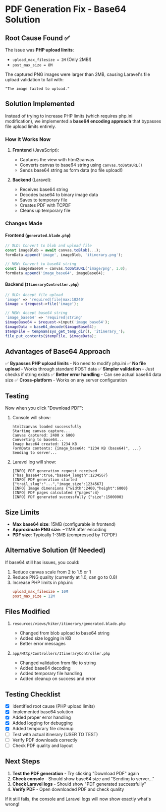 # PDF Generation Fix - Base64 Solution

## Root Cause Found ✅

The issue was **PHP upload limits**:
- `upload_max_filesize = 2M` (Only 2MB!)
- `post_max_size = 8M`

The captured PNG images were larger than 2MB, causing Laravel's file upload validation to fail with:
```
"The image failed to upload."
```

## Solution Implemented

Instead of trying to increase PHP limits (which requires php.ini modification), we implemented a **base64 encoding approach** that bypasses file upload limits entirely.

### How It Works Now

1. **Frontend** (JavaScript):
   - Captures the view with html2canvas
   - Converts canvas to base64 string using `canvas.toDataURL()`
   - Sends base64 string as form data (no file upload!)
   
2. **Backend** (Laravel):
   - Receives base64 string
   - Decodes base64 to binary image data
   - Saves to temporary file
   - Creates PDF with TCPDF
   - Cleans up temporary file

### Changes Made

#### Frontend (`generated.blade.php`)
```javascript
// OLD: Convert to blob and upload file
const imageBlob = await canvas.toBlob(...);
formData.append('image', imageBlob, 'itinerary.png');

// NEW: Convert to base64 string
const imageBase64 = canvas.toDataURL('image/png', 1.0);
formData.append('image_base64', imageBase64);
```

#### Backend (`ItineraryController.php`)
```php
// OLD: Accept file upload
'image' => 'required|file|max:10240'
$image = $request->file('image');

// NEW: Accept base64 string
'image_base64' => 'required|string'
$imageBase64 = $request->input('image_base64');
$imageData = base64_decode($imageBase64);
$tempFile = tempnam(sys_get_temp_dir(), 'itinerary_');
file_put_contents($tempFile, $imageData);
```

## Advantages of Base64 Approach

✅ **Bypasses PHP upload limits** - No need to modify php.ini
✅ **No file upload** - Works through standard POST data
✅ **Simpler validation** - Just checks if string exists
✅ **Better error handling** - Can see actual base64 data size
✅ **Cross-platform** - Works on any server configuration

## Testing

Now when you click "Download PDF":

1. Console will show:
   ```
   html2canvas loaded successfully
   Starting canvas capture...
   Canvas captured: 2400 x 6000
   Converting to base64...
   Image base64 created: 1234 KB
   FormData contents: {image_base64: "1234 KB (base64)", ...}
   Sending to server...
   ```

2. Laravel log will show:
   ```
   [INFO] PDF generation request received {"has_base64":true,"base64_length":1234567}
   [INFO] PDF generation started {"trail_slug":"...","image_size":1234567}
   [INFO] Image dimensions {"width":2400,"height":6000}
   [INFO] PDF pages calculated {"pages":4}
   [INFO] PDF generated successfully {"size":1500000}
   ```

## Size Limits

- **Max base64 size**: 15MB (configurable in frontend)
- **Approximate PNG size**: ~11MB after encoding
- **PDF size**: Typically 1-3MB (compressed by TCPDF)

## Alternative Solution (If Needed)

If base64 still has issues, you could:
1. Reduce canvas scale from 2 to 1.5 or 1
2. Reduce PNG quality (currently at 1.0, can go to 0.8)
3. Increase PHP limits in php.ini:
   ```ini
   upload_max_filesize = 10M
   post_max_size = 12M
   ```

## Files Modified

1. `resources/views/hiker/itinerary/generated.blade.php`
   - Changed from blob upload to base64 string
   - Added size logging in KB
   - Better error messages

2. `app/Http/Controllers/ItineraryController.php`
   - Changed validation from file to string
   - Added base64 decoding
   - Added temporary file handling
   - Added cleanup on success and error

## Testing Checklist

- [x] Identified root cause (PHP upload limits)
- [x] Implemented base64 solution
- [x] Added proper error handling
- [x] Added logging for debugging
- [x] Added temporary file cleanup
- [ ] Test with actual itinerary (USER TO TEST)
- [ ] Verify PDF downloads correctly
- [ ] Check PDF quality and layout

## Next Steps

1. **Test the PDF generation** - Try clicking "Download PDF" again
2. **Check console** - Should show base64 size and "Sending to server..."
3. **Check Laravel logs** - Should show "PDF generated successfully"
4. **Verify PDF** - Open downloaded PDF and check quality

If it still fails, the console and Laravel logs will now show exactly what's wrong!
